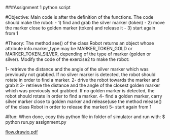 ###Assignment 1 python script

#Objective: Main code is after the definition of the functions. The code should make the robot:
	- 1) find and grab the silver marker (token)
	- 2) move the marker close to golden marker (token) and release it
	- 3) start again from 1

#Theory: The method see() of the class Robot returns an object whose attribute info.marker_type may be MARKER_TOKEN_GOLD or MARKER_TOKEN_SILVER, depending of the type of marker (golden or silver). 
Modify the code of the exercise2 to make the robot:

1- retrieve the distance and the angle of the silver marker  which was previously not grabbed. If no silver marker is detected, the robot should rotate in order to find a marker.
2- drive the robot towards the marker and grab it
3- retrieve the distance and the angle of the closest golden marker which was previously not grabbed. If no golden marker is detected, the robot should rotate in order to find a marker.
4- find a golden marker, carry silver marker close to golden marker and release(use the method release() of the class Robot in order to release the marker)
5- start again from 1

#Run:	When done, copy this python file in folder of simulator and run with:
	$ python run.py assignment.py



[flow.drawio.pdf](https://github.com/masoodad/ws_researchTrack/files/9984206/flow.drawio.pdf)

